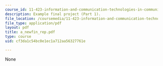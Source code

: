 ```yaml
---
course_id: 11-423-information-and-communication-technologies-in-community-development-spring-2004
description: Example final project (Part 1).
file_location: /coursemedia/11-423-information-and-communication-technologies-in-community-development-spring-2004/cf3da1c54bc0e1ec1a712aa56327761e_a_newfin_rep.pdf
file_type: application/pdf
layout: pdf
title: a_newfin_rep.pdf
type: course
uid: cf3da1c54bc0e1ec1a712aa56327761e

---
```

None